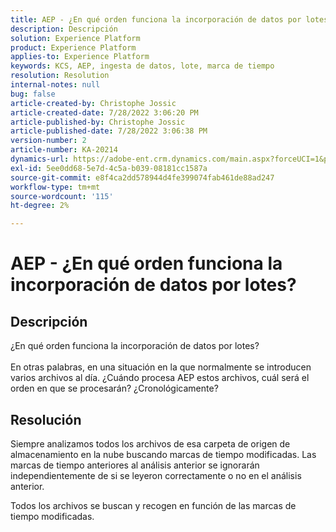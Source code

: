 ```yaml
---
title: AEP - ¿En qué orden funciona la incorporación de datos por lotes?
description: Descripción
solution: Experience Platform
product: Experience Platform
applies-to: Experience Platform
keywords: KCS, AEP, ingesta de datos, lote, marca de tiempo
resolution: Resolution
internal-notes: null
bug: false
article-created-by: Christophe Jossic
article-created-date: 7/28/2022 3:06:20 PM
article-published-by: Christophe Jossic
article-published-date: 7/28/2022 3:06:38 PM
version-number: 2
article-number: KA-20214
dynamics-url: https://adobe-ent.crm.dynamics.com/main.aspx?forceUCI=1&pagetype=entityrecord&etn=knowledgearticle&id=c18d60d0-860e-ed11-82e5-000d3a379dbc
exl-id: 5ee0dd68-5e7d-4c5a-b039-08181cc1587a
source-git-commit: e8f4ca2dd578944d4fe399074fab461de88ad247
workflow-type: tm+mt
source-wordcount: '115'
ht-degree: 2%

---
```


# AEP - ¿En qué orden funciona la incorporación de datos por lotes?

## Descripción

¿En qué orden funciona la incorporación de datos por lotes?<br><br>En otras palabras, en una situación en la que normalmente se introducen varios archivos al día. ¿Cuándo procesa AEP estos archivos, cuál será el orden en que se procesarán? ¿Cronológicamente?

## Resolución


Siempre analizamos todos los archivos de esa carpeta de origen de almacenamiento en la nube buscando marcas de tiempo modificadas. Las marcas de tiempo anteriores al análisis anterior se ignorarán independientemente de si se leyeron correctamente o no en el análisis anterior.

Todos los archivos se buscan y recogen en función de las marcas de tiempo modificadas.
